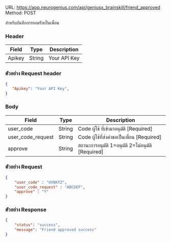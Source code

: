 URL: https://app.neurogenius.com/api/geniusx_brainskill/friend_approved <br>
Method: POST <br>

สำหรับบันทึกการยอมรับเป็นเพื่อน

### Header
| Field         | Type          | Description  |
| ------------- |---------------| -------------|
| Apikey        | String        | Your API Key |

### ตัวอย่าง Request header
```json
{
   "Apikey": "Your API Key",
}
```


### Body
| Field                 | Type          | Description             |
| -------------         |---------------| ------------------------|
| user_code             | String        | Code ผู้ใช้ ที่เข้ามาอนุมัติ [Required] |
| user_code_request     | String        | Code ผู้ใช้ที่ส่งคำขอเป็นเพื่อน [Required] |
| approve               | String        | สถานะการอนุมัติ 1=อนุมัติ 2=ไม่อนุมัติ [Required] |


### ตัวอย่าง Request
```json
{
    "user_code" : "UVWXYZ",
    "user_code_request" : "ABCDEF",
    "approve" : "Y"
}
```

### ตัวอย่าง Response
```json
{
    "status": "success",
    "message": "Friend approved success"
}
```
